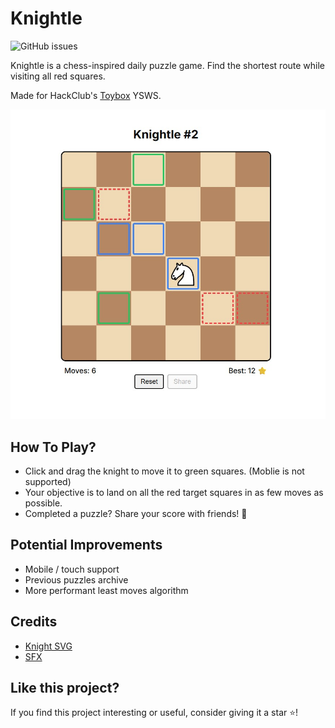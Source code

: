 # Knightle

![GitHub issues](https://img.shields.io/github/issues/Brooklyn-Dev/Knightle)

Knightle is a chess-inspired daily puzzle game. Find the shortest route while visiting all red squares.

Made for HackClub's [Toybox](https://toybox.hackclub.com/) YSWS.

<img src="screenshot.jpg" width="800" alt="Knightle gameplay"/>

## How To Play?

-   Click and drag the knight to move it to green squares. (Moblie is not supported)
-   Your objective is to land on all the red target squares in as few moves as possible.
-   Completed a puzzle? Share your score with friends! 🎉

## Potential Improvements

-   Mobile / touch support
-   Previous puzzles archive
-   More performant least moves algorithm

## Credits

-   [Knight SVG](https://commons.wikimedia.org/wiki/File:Chess_nlt45.svg)
-   [SFX](https://pixabay.com/users/floraphonic-38928062/)

## Like this project?

If you find this project interesting or useful, consider giving it a star ⭐️!
